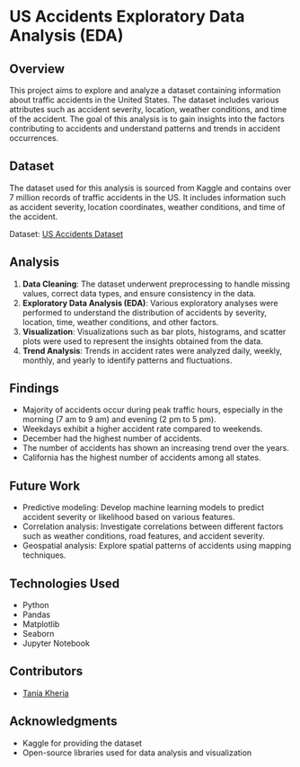 # US Accidents Exploratory Data Analysis (EDA)

## Overview
This project aims to explore and analyze a dataset containing information about traffic accidents in the United States. The dataset includes various attributes such as accident severity, location, weather conditions, and time of the accident. The goal of this analysis is to gain insights into the factors contributing to accidents and understand patterns and trends in accident occurrences.

## Dataset
The dataset used for this analysis is sourced from Kaggle and contains over 7 million records of traffic accidents in the US. It includes information such as accident severity, location coordinates, weather conditions, and time of the accident.

Dataset: [US Accidents Dataset](https://www.kaggle.com/sobhanmoosavi/us-accidents)

## Analysis
1. **Data Cleaning**: The dataset underwent preprocessing to handle missing values, correct data types, and ensure consistency in the data.
2. **Exploratory Data Analysis (EDA)**: Various exploratory analyses were performed to understand the distribution of accidents by severity, location, time, weather conditions, and other factors.
3. **Visualization**: Visualizations such as bar plots, histograms, and scatter plots were used to represent the insights obtained from the data.
4. **Trend Analysis**: Trends in accident rates were analyzed daily, weekly, monthly, and yearly to identify patterns and fluctuations.

## Findings
- Majority of accidents occur during peak traffic hours, especially in the morning (7 am to 9 am) and evening (2 pm to 5 pm).
- Weekdays exhibit a higher accident rate compared to weekends.
- December had the highest number of accidents.
- The number of accidents has shown an increasing trend over the years.
- California has the highest number of accidents among all states.

## Future Work
- Predictive modeling: Develop machine learning models to predict accident severity or likelihood based on various features.
- Correlation analysis: Investigate correlations between different factors such as weather conditions, road features, and accident severity.
- Geospatial analysis: Explore spatial patterns of accidents using mapping techniques.

## Technologies Used
- Python
- Pandas
- Matplotlib
- Seaborn
- Jupyter Notebook

## Contributors
- [Tania Kheria](https://github.com/taniakheria)

## Acknowledgments
- Kaggle for providing the dataset
- Open-source libraries used for data analysis and visualization
